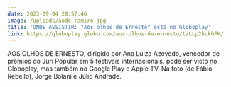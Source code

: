 ```yaml
---
date: 2023-09-04 20:57:46
image: /uploads/aode-ramiro.jpg
title: 'ONDE ASSISTIR: "Aos olhos de Ernesto" está no Globoplay'
link: https://globoplay.globo.com/aos-olhos-de-ernesto/t/LLp2hckhFK/
---
```

AOS OLHOS DE ERNESTO, dirigido por Ana Luiza Azevedo, vencedor de prêmios do Júri Popular em 5 festivais internacionais, pode ser visto no Globoplay, mas também no Google Play e Apple TV. Na foto (de Fábio Rebello), Jorge Bolani e Júlio Andrade.